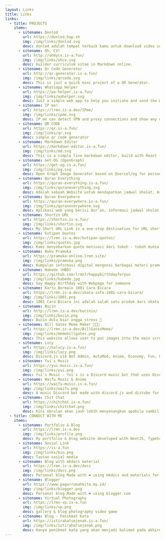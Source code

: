 ```yaml
---
layout: Links
title: Links
links:
  - title: PROJECTS
    items:
      - sitename: Donlod
        url: https://donlod.hop.sh
        img: /img/links/donlod.svg
        desc: donlod adalah tempat terbaik kamu untuk download video sosial media tanpa iklan, pelacak, atau omong kosong lainnya.
      - sitename: Oh, CV!
        url: http://ohmycv.is-a.fun/
        img: /img/links/ohcv.svg
        desc: builder curriculum vitae in Markdown online.
      - sitename: Qr Code Generator
        url: http://qr-generator.is-a.fun/
        img: /img/links/qrcode.svg
        desc: This is just a quick mini project of a QR Generator.
      - sitename: Whatsapp Helper
        url: https://wa-helper.is-a.fun/
        img: /img/links/wahelper.svg
        desc: Just a simple web app to help you initiate and send the WhatsApp chat without saving the phone number.
      - sitename: IP me!
        url: https://lrmn.is-a.dev/IPme/
        img: /img/links/ipme.svg
        desc: IP me can detect VPN and proxy connections and show any other information linked to your IP address.
      - sitename: QR CODE
        url: https://qr.is-a.fun/
        img: /img/links/qr.svg
        desc: simple qr code generator
      - sitename: Markdown Editor
        url: https://markdown-editor.is-a.fun/
        img: /img/links/md.svg
        desc: This is a simple live markdown editor, build with React (Vite) and Chakra UI
      - sitename: Get-OG (OpenGraph)
        url: https://get-og.is-a.fun/
        img: /img/links/og.svg
        desc: Open Graph Image Generator based on @vercel/og for personal use.
      - sitename: Quran Everything
        url: https://quran-everything.is-a.fun/
        img: /img/links/quraneverything.svg
        desc: Adalah sebuah Website untuk mendapatkan jadwal sholat, Asma'ul Husna, juga membaca Al-Qur'an
      - sitename: Quran Everywhere
        url: https://quran-everywhere.is-a.fun/
        img: /img/links/quraneverywhere.svg
        desc: Aplikasi web yang berisi Qur'an, informasi jadwal sholat, kalender sholat, dan berita-berita islam lainnya.
      - sitename: Shortin URL
        url: https://shortin.is-a.fun/
        img: /img/links/shortin.svg
        desc: My Short URL Link is a one-stop destination for URL shortening and creating bio links that make sharing and managing your online presence easier than ever.
      - sitename: Kutipan Quotes
        url: https://lrmn.is-a.dev/kutipan-quotes/
        img: /img/links/quotes.jpg
        desc: Kami menyebarkan quote motivasi dari tokoh - tokoh dunia yang menyegarkan dan menggerakkan jiwa untuk berubah bersama menuju kebaikan.
      - sitename: Buku Pramuka
        url: https://pramuka-online.lrmn.site/
        img: /img/links/pramuka.png
        desc: Kumpulan informasi digital mengenai berbagai materi pramuka, materi kenegaraan dan materi kecakapan umum
      - sitename: Habede (HBD)
        url: https://github.com/lrmn7/happybirthdayforyou
        img: /img/links/habede.jpg
        desc: Say Happy Birthday with Webpage for someone
      - sitename: Kartu Bermain 1001 Cara Bicara
        url: https://lrmn.is-a.dev/skata-info-1001-cara-bicara/
        img: /img/links/1001.png
        desc: 1001 Cara Bicara ini adalah salah satu produk dari skata.info yang siapkan sebagai mitra kerja BKKBN untuk mendukung penguatan orangtua remaja.
      - sitename: Bucin
        url: http://lrmn.is-a.dev/bucinin/
        img: /img/links/bucin.png
        desc: Bucin dulu biar engga stress 🥴
      - sitename: Bill Gates Meme Maker 👨🏼‍💻
        url: https://lrmn.is-a.dev/BillGatesMeme/
        img: /img/links/memebillgates.png
        desc: This website allows user to put images into the main screen, binder and second screen by warping the images and combining them useing html canvas. This project was made using html, css and javascript. Please Enjoy 😃
      - sitename: Lucy
        url: https://halucy.is-a.fun/
        img: /img/links/lucy.png
        desc: Discord.js v14 Bot Admin, AutoMod, Anime, Economy, Fun, Giveaway, Image, Invite, Information, Moderation, Music, Owner, Social, Statistics, Suggestion, Ticket Utility and More
      - sitename: Yui`s Music
        url: https://yui-music.is-a.fun/
        img: /img/links/yui.png
        desc: Yui`s Music - Yui`s is a Discord music bot that uses Discord.js, Shoukaku, Prisma Client (ORM) database (MongoDB), and TypeScript.
      - sitename: Waifu Music & Anime
        url: https://waifu-music.is-a.fun/
        img: /img/links/waifu.png
        desc: A music Discord bot made with discord.js and distube for player.
      - sitename: Chit Chat
        url: https://chitchat.is-a.fun/
        img: /img/links/chitchat.png
        desc: Kini obrolan akan jauh lebih menyenangkan apabila sambil menghadapi Error 503
  - title: CONNECT WITH ME
    items:
      - sitename: Portfolio & Blog
        url: https://lrmn.is-a.dev
        img: /img/links/profile.png
        desc: My portfolio & blog website developed with NextJS, TypeScript, and TailwindCSS. Markdown is used for contents.
      - sitename: Sosial Link
        url: https://is-a.fun
        img: /img/links/bio.png
        desc: Tautan sosial media
      - sitename: Blog with mkdocs material
        url: https://lrmn.is-a.dev/docs
        img: /img/links/docs.png
        desc: Personal blog Made with ❤️ using mkdocs and materials for mkdocs theme.
      - sitename: Blogger
        url: https://www.pagarrumahkita.my.id/
        img: /img/links/blogger.png
        desc: Personal blog Made with ❤️ using blogger.com
      - sitename: Virtual Photography
        url: https://lrmn-vp.is-a.fun
        img: /img/links/vp.png
        desc: gallery & blog photography video game
      - sitename: Blog - Penikmat Kata
        url: https://istirahatsejenak.is-a.fun/
        img: /img/links/istirahatsejenak.png
        desc: Hanya penikmat kata yang akan menjadi kalimat pada akhirnya.
---
```

